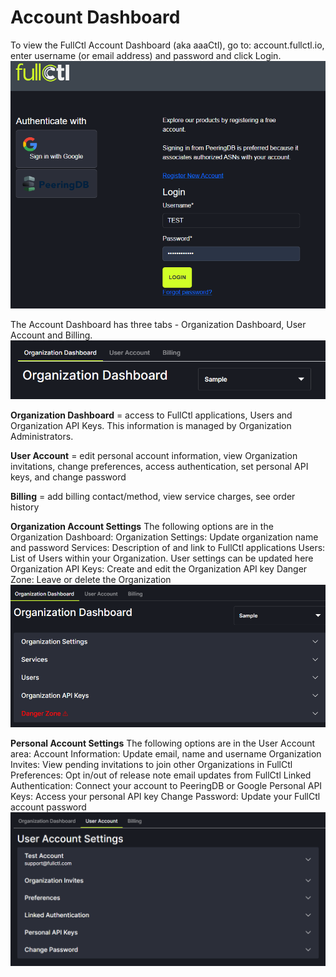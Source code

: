 # Account Dashboard

To view the FullCtl Account Dashboard (aka aaaCtl), go to: account.fullctl.io, enter username (or email address)  and password and click Login. 
   ![](img/userpass.png)

The Account Dashboard has three tabs - Organization Dashboard, User Account and Billing. 
   ![](img/threetabs.png)

**Organization Dashboard** = access to FullCtl applications, Users and Organization API Keys. This information is managed by Organization Administrators. 

**User Account** = edit personal account information, view Organization invitations, change preferences, access authentication, set personal API keys, and change password

**Billing** = add billing contact/method, view service charges, see order history

**Organization Account Settings**
The following options are in the  Organization Dashboard:
Organization Settings: Update organization name and password
Services: Description of and link to FullCtl applications
Users: List of Users within your Organization. User settings can be updated here
Organization API Keys: Create and edit the Organization API key
Danger Zone: Leave or delete the Organization
   ![](img/orgtab.png)
   
**Personal Account Settings**
The following options are in the User Account area:
Account Information: Update email, name and username 
Organization Invites: View pending invitations to join other Organizations in FullCtl
Preferences: Opt in/out of release note email updates from FullCtl 
Linked Authentication: Connect your account to PeeringDB or Google
Personal API Keys: Access your personal API key
Change Password: Update your FullCtl account password
   ![](img/usertab.png)
